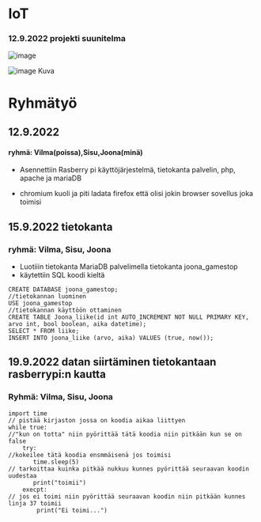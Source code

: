 # IoT
### 12.9.2022 projekti suunitelma
![image](https://user-images.githubusercontent.com/113332670/189598594-9897606b-a162-49f6-874a-9b8158e528d8.png)


![image](https://user-images.githubusercontent.com/113332670/189598675-5c21c430-396f-4bc1-8901-82f37b86ec59.png)
Kuva
# Ryhmätyö 
## 12.9.2022
#### ryhmä: Vilma(poissa),Sisu,Joona(minä)
- Asennettiin Rasberry pi käyttöjärjestelmä, tietokanta palvelin, php, apache ja mariaDB

- chromium kuoli ja piti ladata firefox että olisi jokin browser sovellus joka toimisi


## 15.9.2022 tietokanta 
### ryhmä: Vilma, Sisu, Joona
 - Luotiiin tietokanta MariaDB palvelimella tietokanta joona_gamestop
 - käytettiin SQL koodi kieltä
 ```
 CREATE DATABASE joona_gamestop;
//tietokannan luominen
 USE joona_gamestop
 //tietokannan käyttöön ottaminen
CREATE TABLE Joona_liike(id int AUTO_INCREMENT NOT NULL PRIMARY KEY, arvo int, bool boolean, aika datetime);
SELECT * FROM liike;
INSERT INTO joona_liike (arvo, aika) VALUES (true, now());
```

## 19.9.2022 datan siirtäminen tietokantaan rasberrypi:n kautta
### Ryhmä: Vilma, Sisu, Joona
```
import time
// pistää kirjaston jossa on koodia aikaa liittyen
while true:
//"kun on totta" niin pyörittää tätä koodia niin pitkään kun se on false
    try:
//kokeilee tätä koodia ensmmäisenä jos toimisi
       time.sleep(5)
// tarkoittaa kuinka pitkää nukkuu kunnes pyörittää seuraavan koodin uudestaa
       print("toimii")
    execpt:
// jos ei toimi niin pyörittää seuraavan koodin niin pitkään kunnes linja 37 toimii
        print("Ei toimi...")
```
